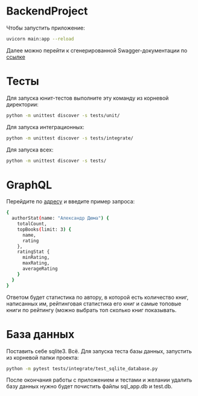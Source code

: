 # BackendProject
Чтобы запустить приложение:
```bash
uvicorn main:app --reload
```

Далее можно перейти к сгенерированной Swagger-документации по [ссылке](http://127.0.0.1:8000/docs)

# Тесты
Для запуска юнит-тестов выполните эту команду из корневой директории:
```bash
python -m unittest discover -s tests/unit/
```
Для запуска интеграционных:
```bash
python -m unittest discover -s tests/integrate/
```
Для запуска всех:
```bash
python -m unittest discover -s tests/
```

# GraphQL
Перейдите по [адресу](http://127.0.0.1:8000/author-stat) и введите пример запроса:
```bash
{
  authorStat(name: "Александр Дюма") {
    totalCount,
    topBooks(limit: 3) {
      name,
      rating
    },
    ratingStat {
      minRating,
      maxRating,
      averageRating
    }
  }
}
```
Ответом будет статистика по автору, в которой есть количество книг, написанных им, рейтинговая статистика его книг и самые топовые книги по рейтингу (можно выбрать топ сколько книг показывать.

# База данных
Поставить себе sqlite3. Всё.
Для запуска теста базы данных, запустить из корневой папки проекта:
```bash
python -m pytest tests/integrate/test_sqlite_database.py
```
После окончания работы с приложением и тестами и желании удалить базу данных нужно будет почистить файлы sql_app.db и test.db.
